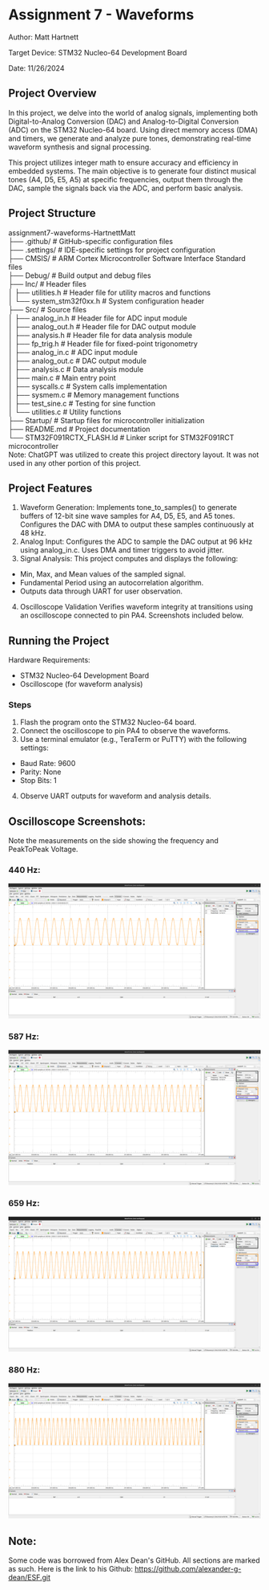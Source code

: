 # Assignment 7 - Waveforms
Author: Matt Hartnett

Target Device: STM32 Nucleo-64 Development Board

Date: 11/26/2024

## Project Overview
In this project, we delve into the world of analog signals, implementing both Digital-to-Analog Conversion (DAC) and Analog-to-Digital Conversion (ADC) on the STM32 Nucleo-64 board. Using direct memory access (DMA) and timers, we generate and analyze pure tones, demonstrating real-time waveform synthesis and signal processing.

This project utilizes integer math to ensure accuracy and efficiency in embedded systems. The main objective is to generate four distinct musical tones (A4, D5, E5, A5) at specific frequencies, output them through the DAC, sample the signals back via the ADC, and perform basic analysis.

## Project Structure
assignment7-waveforms-HartnettMatt <br>
├── .github/          # GitHub-specific configuration files <br>
├── .settings/        # IDE-specific settings for project configuration<br>
├── CMSIS/            # ARM Cortex Microcontroller Software Interface Standard files<br>
├── Debug/            # Build output and debug files<br>
├── Inc/              # Header files<br>
│   ├── utilities.h   # Header file for utility macros and functions<br>
│   └── system_stm32f0xx.h # System configuration header<br>
├── Src/              # Source files<br>
│   ├── analog_in.h   # Header file for ADC input module<br>
│   ├── analog_out.h  # Header file for DAC output module<br>
│   ├── analysis.h    # Header file for data analysis module<br>
│   ├── fp_trig.h     # Header file for fixed-point trigonometry<br>
│   ├── analog_in.c   # ADC input module<br>
│   ├── analog_out.c  # DAC output module<br>
│   ├── analysis.c    # Data analysis module<br>
│   ├── main.c        # Main entry point<br>
│   ├── syscalls.c    # System calls implementation<br>
│   ├── sysmem.c      # Memory management functions<br>
│   ├── test_sine.c   # Testing for sine function<br>
│   └── utilities.c   # Utility functions<br>
├── Startup/          # Startup files for microcontroller initialization<br>
├── README.md         # Project documentation<br>
└── STM32F091RCTX_FLASH.ld # Linker script for STM32F091RCT microcontroller<br>
Note: ChatGPT was utilized to create this project directory layout. It was not used in any other portion of this project.

## Project Features
1. Waveform Generation:
Implements tone_to_samples() to generate buffers of 12-bit sine wave samples for A4, D5, E5, and A5 tones.
Configures the DAC with DMA to output these samples continuously at 48 kHz.
2. Analog Input:
Configures the ADC to sample the DAC output at 96 kHz using analog_in.c.
Uses DMA and timer triggers to avoid jitter.
3. Signal Analysis: This project computes and displays the following:
* Min, Max, and Mean values of the sampled signal.
* Fundamental Period using an autocorrelation algorithm.
* Outputs data through UART for user observation.
4. Oscilloscope Validation
Verifies waveform integrity at transitions using an oscilloscope connected to pin PA4. Screenshots included below.


## Running the Project
Hardware Requirements:
* STM32 Nucleo-64 Development Board
* Oscilloscope (for waveform analysis)
### Steps
1. Flash the program onto the STM32 Nucleo-64 board.
2. Connect the oscilloscope to pin PA4 to observe the waveforms.
3. Use a terminal emulator (e.g., TeraTerm or PuTTY) with the following settings:
* Baud Rate: 9600
* Parity: None
* Stop Bits: 1
4. Observe UART outputs for waveform and analysis details.

## Oscilloscope Screenshots:
Note the measurements on the side showing the frequency and PeakToPeak Voltage.

### 440 Hz:
![Alt text](Screenshots/440Hz.png "440 Hz")
### 587 Hz:
![Alt text](Screenshots/587Hz.png "587 Hz")
### 659 Hz:
![Alt text](Screenshots/659Hz.png "659 Hz")
### 880 Hz:
![Alt text](Screenshots/880Hz.png "880 Hz")

## Note:
Some code was borrowed from Alex Dean's GitHub. All sections are marked as such. Here is the link to his Github:
https://github.com/alexander-g-dean/ESF.git
